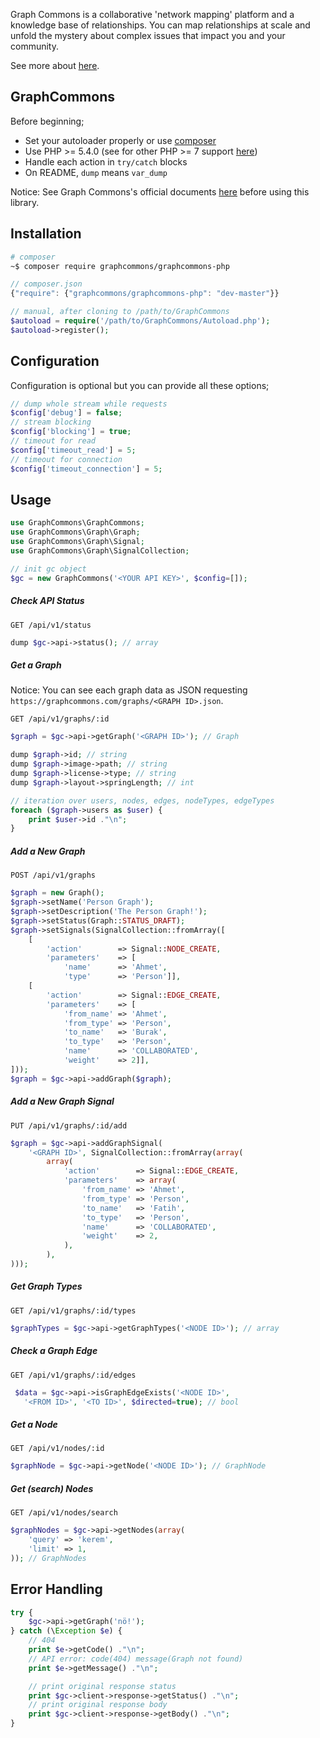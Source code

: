 Graph Commons is a collaborative 'network mapping' platform and a knowledge base of relationships. You can map relationships at scale and unfold the mystery about complex issues that impact you and your community.

See more about [here](//graphcommons.com/about).

## GraphCommons

Before beginning;

- Set your autoloader properly or use [composer](//getcomposer.org)
- Use PHP >= 5.4.0 (see for other PHP >= 7 support [here](//github.com/graphcommons/graphcommons-php7))
- Handle each action in `try/catch` blocks
- On README, `dump` means `var_dump`

Notice: See Graph Commons's official documents [here](//graphcommons.github.io/api-v1/) before using this library.

## Installation
```bash
# composer
~$ composer require graphcommons/graphcommons-php
```

```js
// composer.json
{"require": {"graphcommons/graphcommons-php": "dev-master"}}
```

```php
// manual, after cloning to /path/to/GraphCommons
$autoload = require('/path/to/GraphCommons/Autoload.php');
$autoload->register();
```

## Configuration
Configuration is optional but you can provide all these options;
```php
// dump whole stream while requests
$config['debug'] = false;
// stream blocking
$config['blocking'] = true;
// timeout for read
$config['timeout_read'] = 5;
// timeout for connection
$config['timeout_connection'] = 5;
```

## Usage
```php
use GraphCommons\GraphCommons;
use GraphCommons\Graph\Graph;
use GraphCommons\Graph\Signal;
use GraphCommons\Graph\SignalCollection;

// init gc object
$gc = new GraphCommons('<YOUR API KEY>', $config=[]);
```

##### Check API Status
`GET /api/v1/status`

```php
dump $gc->api->status(); // array
```

##### Get a Graph

Notice: You can see each graph data as JSON requesting `https://graphcommons.com/graphs/<GRAPH ID>.json`.

`GET /api/v1/graphs/:id`

```php
$graph = $gc->api->getGraph('<GRAPH ID>'); // Graph

dump $graph->id; // string
dump $graph->image->path; // string
dump $graph->license->type; // string
dump $graph->layout->springLength; // int

// iteration over users, nodes, edges, nodeTypes, edgeTypes
foreach ($graph->users as $user) {
    print $user->id ."\n";
}
```

##### Add a New Graph
`POST /api/v1/graphs`

```php
$graph = new Graph();
$graph->setName('Person Graph');
$graph->setDescription('The Person Graph!');
$graph->setStatus(Graph::STATUS_DRAFT);
$graph->setSignals(SignalCollection::fromArray([
    [
        'action'        => Signal::NODE_CREATE,
        'parameters'    => [
            'name'      => 'Ahmet',
            'type'      => 'Person']],
    [
        'action'        => Signal::EDGE_CREATE,
        'parameters'    => [
            'from_name' => 'Ahmet',
            'from_type' => 'Person',
            'to_name'   => 'Burak',
            'to_type'   => 'Person',
            'name'      => 'COLLABORATED',
            'weight'    => 2]],
]));
$graph = $gc->api->addGraph($graph);
```

##### Add a New Graph Signal
`PUT /api/v1/graphs/:id/add`

```php
$graph = $gc->api->addGraphSignal(
    '<GRAPH ID>', SignalCollection::fromArray(array(
        array(
            'action'        => Signal::EDGE_CREATE,
            'parameters'    => array(
                'from_name' => 'Ahmet',
                'from_type' => 'Person',
                'to_name'   => 'Fatih',
                'to_type'   => 'Person',
                'name'      => 'COLLABORATED',
                'weight'    => 2,
            ),
        ),
)));
```

##### Get Graph Types
`GET /api/v1/graphs/:id/types`

```php
$graphTypes = $gc->api->getGraphTypes('<NODE ID>'); // array
```

##### Check a Graph Edge
`GET /api/v1/graphs/:id/edges`

```php
 $data = $gc->api->isGraphEdgeExists('<NODE ID>',
   '<FROM ID>', '<TO ID>', $directed=true); // bool
```

##### Get a Node
`GET /api/v1/nodes/:id`

```php
$graphNode = $gc->api->getNode('<NODE ID>'); // GraphNode
```

##### Get (search) Nodes
`GET /api/v1/nodes/search`

```php
$graphNodes = $gc->api->getNodes(array(
    'query' => 'kerem',
    'limit' => 1,
)); // GraphNodes
```

## Error Handling
```php
try {
    $gc->api->getGraph('nö!');
} catch (\Exception $e) {
    // 404
    print $e->getCode() ."\n";
    // API error: code(404) message(Graph not found)
    print $e->getMessage() ."\n";

    // print original response status
    print $gc->client->response->getStatus() ."\n";
    // print original response body
    print $gc->client->response->getBody() ."\n";
}
```
